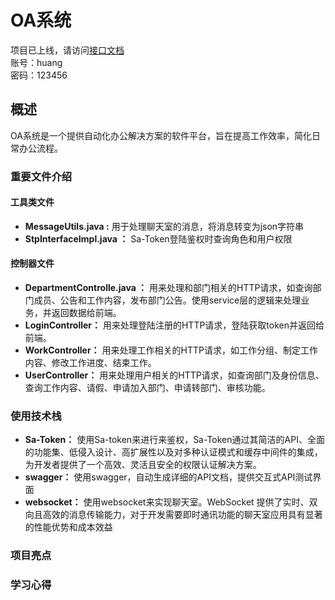 # OA系统  
项目已上线，请访问[接口文档](http://121.43.50.203:8080/doc.html#/home)  
账号：huang  
密码：123456
## 概述  
OA系统是一个提供自动化办公解决方案的软件平台，旨在提高工作效率，简化日常办公流程。  
### 重要文件介绍
#### 工具类文件  
* **MessageUtils.java :** 用于处理聊天室的消息，将消息转变为json字符串  
* **StpInterfaceImpl.java ：** Sa-Token登陆鉴权时查询角色和用户权限
#### 控制器文件  
* **DepartmentControlle.java ：** 用来处理和部门相关的HTTP请求，如查询部门成员、公告和工作内容，发布部门公告。使用service层的逻辑来处理业务，并返回数据给前端。
* **LoginController：** 用来处理登陆注册的HTTP请求，登陆获取token并返回给前端。
* **WorkController：** 用来处理工作相关的HTTP请求，如工作分组、制定工作内容、修改工作进度、结束工作。
* **UserController：** 用来处理用户相关的HTTP请求，如查询部门及身份信息、查询工作内容、请假、申请加入部门、申请转部门、审核功能。
### 使用技术栈  
* **Sa-Token：** 使用Sa-token来进行来鉴权，Sa-Token通过其简洁的API、全面的功能集、低侵入设计、高扩展性以及对多种认证模式和缓存中间件的集成，为开发者提供了一个高效、灵活且安全的权限认证解决方案。
* **swagger：** 使用swagger，自动生成详细的API文档，提供交互式API测试界面
* **websocket：** 使用websocket来实现聊天室。WebSocket 提供了实时、双向且高效的消息传输能力，对于开发需要即时通讯功能的聊天室应用具有显著的性能优势和成本效益
### 项目亮点  

### 学习心得  
